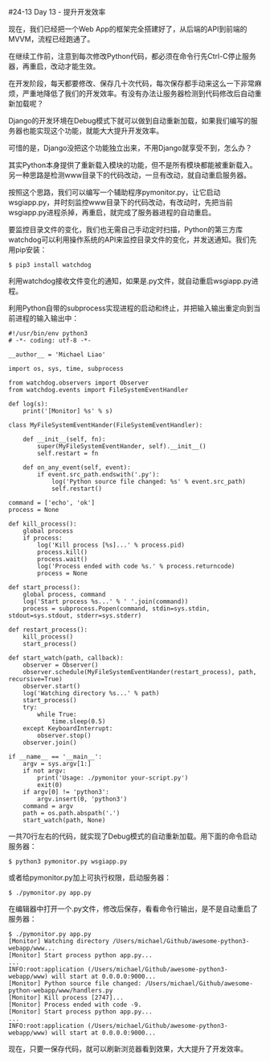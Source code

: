 #24-13 Day 13 - 提升开发效率


现在，我们已经把一个Web App的框架完全搭建好了，从后端的API到前端的MVVM，流程已经跑通了。

在继续工作前，注意到每次修改Python代码，都必须在命令行先Ctrl-C停止服务器，再重启，改动才能生效。

在开发阶段，每天都要修改、保存几十次代码，每次保存都手动来这么一下非常麻烦，严重地降低了我们的开发效率。有没有办法让服务器检测到代码修改后自动重新加载呢？

Django的开发环境在Debug模式下就可以做到自动重新加载，如果我们编写的服务器也能实现这个功能，就能大大提升开发效率。

可惜的是，Django没把这个功能独立出来，不用Django就享受不到，怎么办？

其实Python本身提供了重新载入模块的功能，但不是所有模块都能被重新载入。另一种思路是检测www目录下的代码改动，一旦有改动，就自动重启服务器。

按照这个思路，我们可以编写一个辅助程序pymonitor.py，让它启动wsgiapp.py，并时刻监控www目录下的代码改动，有改动时，先把当前wsgiapp.py进程杀掉，再重启，就完成了服务器进程的自动重启。

要监控目录文件的变化，我们也无需自己手动定时扫描，Python的第三方库watchdog可以利用操作系统的API来监控目录文件的变化，并发送通知。我们先用pip安装：

	$ pip3 install watchdog
利用watchdog接收文件变化的通知，如果是.py文件，就自动重启wsgiapp.py进程。

利用Python自带的subprocess实现进程的启动和终止，并把输入输出重定向到当前进程的输入输出中：

	#!/usr/bin/env python3
	# -*- coding: utf-8 -*-
	
	__author__ = 'Michael Liao'
	
	import os, sys, time, subprocess
	
	from watchdog.observers import Observer
	from watchdog.events import FileSystemEventHandler
	
	def log(s):
	    print('[Monitor] %s' % s)
	
	class MyFileSystemEventHander(FileSystemEventHandler):
	
	    def __init__(self, fn):
	        super(MyFileSystemEventHander, self).__init__()
	        self.restart = fn
	
	    def on_any_event(self, event):
	        if event.src_path.endswith('.py'):
	            log('Python source file changed: %s' % event.src_path)
	            self.restart()
	
	command = ['echo', 'ok']
	process = None
	
	def kill_process():
	    global process
	    if process:
	        log('Kill process [%s]...' % process.pid)
	        process.kill()
	        process.wait()
	        log('Process ended with code %s.' % process.returncode)
	        process = None
	
	def start_process():
	    global process, command
	    log('Start process %s...' % ' '.join(command))
	    process = subprocess.Popen(command, stdin=sys.stdin, stdout=sys.stdout, stderr=sys.stderr)
	
	def restart_process():
	    kill_process()
	    start_process()
	
	def start_watch(path, callback):
	    observer = Observer()
	    observer.schedule(MyFileSystemEventHander(restart_process), path, recursive=True)
	    observer.start()
	    log('Watching directory %s...' % path)
	    start_process()
	    try:
	        while True:
	            time.sleep(0.5)
	    except KeyboardInterrupt:
	        observer.stop()
	    observer.join()
	
	if __name__ == '__main__':
	    argv = sys.argv[1:]
	    if not argv:
	        print('Usage: ./pymonitor your-script.py')
	        exit(0)
	    if argv[0] != 'python3':
	        argv.insert(0, 'python3')
	    command = argv
	    path = os.path.abspath('.')
	    start_watch(path, None)
一共70行左右的代码，就实现了Debug模式的自动重新加载。用下面的命令启动服务器：

	$ python3 pymonitor.py wsgiapp.py
或者给pymonitor.py加上可执行权限，启动服务器：

	$ ./pymonitor.py app.py
在编辑器中打开一个.py文件，修改后保存，看看命令行输出，是不是自动重启了服务器：

	$ ./pymonitor.py app.py 
	[Monitor] Watching directory /Users/michael/Github/awesome-python3-webapp/www...
	[Monitor] Start process python app.py...
	...
	INFO:root:application (/Users/michael/Github/awesome-python3-webapp/www) will start at 0.0.0.0:9000...
	[Monitor] Python source file changed: /Users/michael/Github/awesome-python-webapp/www/handlers.py
	[Monitor] Kill process [2747]...
	[Monitor] Process ended with code -9.
	[Monitor] Start process python app.py...
	...
	INFO:root:application (/Users/michael/Github/awesome-python3-webapp/www) will start at 0.0.0.0:9000...
现在，只要一保存代码，就可以刷新浏览器看到效果，大大提升了开发效率。